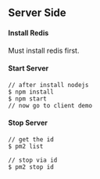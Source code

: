## Server Side

#### Install Redis
Must install redis first.

#### Start Server
```
// after install nodejs
$ npm install
$ npm start
// now go to client demo
```

#### Stop Server
```
// get the id
$ pm2 list

// stop via id
$ pm2 stop id
```
